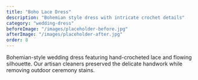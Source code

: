 ```yaml
---
title: "Boho Lace Dress"
description: "Bohemian style dress with intricate crochet details"
category: "wedding-dress"
beforeImage: "/images/placeholder-before.jpg"
afterImage: "/images/placeholder-after.jpg"
order: 8
---
```


Bohemian-style wedding dress featuring hand-crocheted lace and flowing silhouette. Our artisan cleaners preserved the delicate handwork while removing outdoor ceremony stains.
